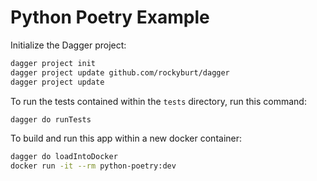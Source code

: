 # Python Poetry Example

Initialize the Dagger project:

```sh
dagger project init
dagger project update github.com/rockyburt/dagger
dagger project update
```

To run the tests contained within the `tests` directory, run this command:

```sh
dagger do runTests
```

To build and run this app within a new docker container:

```sh
dagger do loadIntoDocker
docker run -it --rm python-poetry:dev
```
